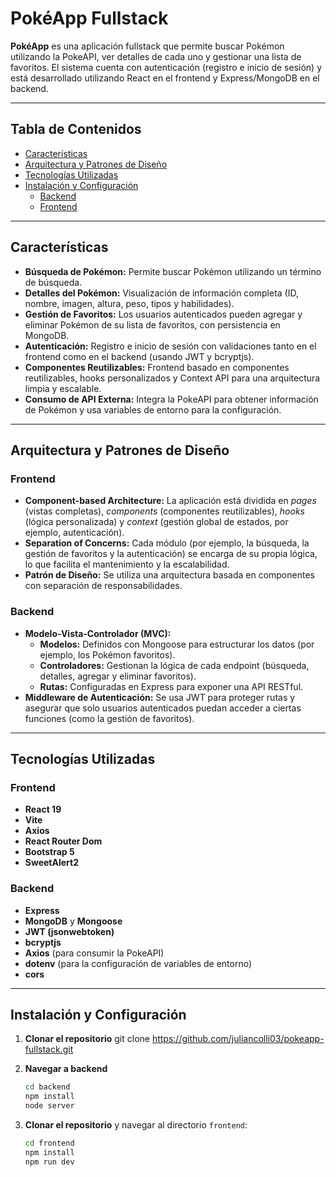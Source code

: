 # PokéApp Fullstack

**PokéApp** es una aplicación fullstack que permite buscar Pokémon utilizando la PokeAPI, ver detalles de cada uno y gestionar una lista de favoritos. El sistema cuenta con autenticación (registro e inicio de sesión) y está desarrollado utilizando React en el frontend y Express/MongoDB en el backend.

---

## Tabla de Contenidos

- [Características](#características)
- [Arquitectura y Patrones de Diseño](#arquitectura-y-patrones-de-diseño)
- [Tecnologías Utilizadas](#tecnologías-utilizadas)
- [Instalación y Configuración](#instalación-y-configuración)
  - [Backend](#backend)
  - [Frontend](#frontend)

---

## Características

- **Búsqueda de Pokémon:** Permite buscar Pokémon utilizando un término de búsqueda.
- **Detalles del Pokémon:** Visualización de información completa (ID, nombre, imagen, altura, peso, tipos y habilidades).
- **Gestión de Favoritos:** Los usuarios autenticados pueden agregar y eliminar Pokémon de su lista de favoritos, con persistencia en MongoDB.
- **Autenticación:** Registro e inicio de sesión con validaciones tanto en el frontend como en el backend (usando JWT y bcryptjs).
- **Componentes Reutilizables:** Frontend basado en componentes reutilizables, hooks personalizados y Context API para una arquitectura limpia y escalable.
- **Consumo de API Externa:** Integra la PokeAPI para obtener información de Pokémon y usa variables de entorno para la configuración.

---

## Arquitectura y Patrones de Diseño

### Frontend

- **Component-based Architecture:** La aplicación está dividida en _pages_ (vistas completas), _components_ (componentes reutilizables), _hooks_ (lógica personalizada) y _context_ (gestión global de estados, por ejemplo, autenticación).  
- **Separation of Concerns:** Cada módulo (por ejemplo, la búsqueda, la gestión de favoritos y la autenticación) se encarga de su propia lógica, lo que facilita el mantenimiento y la escalabilidad.
- **Patrón de Diseño:** Se utiliza una arquitectura basada en componentes con separación de responsabilidades.

### Backend

- **Modelo-Vista-Controlador (MVC):**  
  - **Modelos:** Definidos con Mongoose para estructurar los datos (por ejemplo, los Pokémon favoritos).
  - **Controladores:** Gestionan la lógica de cada endpoint (búsqueda, detalles, agregar y eliminar favoritos).
  - **Rutas:** Configuradas en Express para exponer una API RESTful.
- **Middleware de Autenticación:** Se usa JWT para proteger rutas y asegurar que solo usuarios autenticados puedan acceder a ciertas funciones (como la gestión de favoritos).

---

## Tecnologías Utilizadas

### Frontend

- **React 19**
- **Vite**
- **Axios**
- **React Router Dom**
- **Bootstrap 5**
- **SweetAlert2**

### Backend

- **Express**
- **MongoDB** y **Mongoose**
- **JWT (jsonwebtoken)**
- **bcryptjs**
- **Axios** (para consumir la PokeAPI)
- **dotenv** (para la configuración de variables de entorno)
- **cors**

---

## Instalación y Configuración


1. **Clonar el repositorio** 
   git clone  https://github.com/juliancolli03/pokeapp-fullstack.git

2. **Navegar a backend** 

   ```bash
   cd backend
   npm install
   node server

3. **Clonar el repositorio** y navegar al directorio `frontend`:

   ```bash
   cd frontend
   npm install
   npm run dev

      
